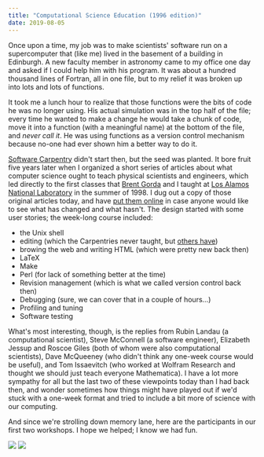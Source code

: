 ```yaml
---
title: "Computational Science Education (1996 edition)"
date: 2019-08-05
---
```


Once upon a time,
my job was to make scientists' software run
on a supercomputer that (like me) lived in the basement of a building in Edinburgh.
A new faculty member in astronomy came to my office one day
and asked if I could help him with his program.
It was about a hundred thousand lines of Fortran,
all in one file,
but to my relief it was broken up into lots and lots of functions.

It took me a lunch hour to realize that those functions were the bits of code he was no longer using.
His actual simulation was in the top half of the file;
every time he wanted to make a change
he would take a chunk of code,
move it into a function (with a meaningful name) at the bottom of the file,
and *never call it*.
He was using functions as a version control mechanism
because no-one had ever shown him a better way to do it.

[Software Carpentry](http://carpentries.org) didn't start then,
but the seed was planted.
It bore fruit five years later when I organized a short series of articles
about what computer science ought to teach physical scientists and engineers,
which led directly to the first classes that [Brent Gorda](https://www.linkedin.com/in/bgorda/) and I
taught at [Los Alamos National Laboratory](https://lanl.gov/) in the summer of 1998.
I dug out a copy of those original articles today,
and have [put them online](@root/files/2019/08/cse-education-1996.pdf)
in case anyone would like to see what has changed and what hasn't.
The design started with some user stories;
the week-long course included:

-   the Unix shell
-   editing (which the Carpentries never taught, but [others have](http://practicalcomputing.org/))
-   browing the web and writing HTML (which were pretty new back then)
-   LaTeX
-   Make
-   Perl (for lack of something better at the time)
-   Revision management (which is what we called version control back then)
-   Debugging (sure, we can cover that in a couple of hours…)
-   Profiling and tuning
-   Software testing

What's most interesting,
though,
is the replies from Rubin Landau (a computational scientist),
Steve McConnell (a software engineer),
Elizabeth Jessup and Roscoe Giles (both of whom were also computational scientists),
Dave McQueeney (who didn't think any one-week course would be useful),
and Tom Issaevitch (who worked at Wolfram Research and thought we should just teach everyone Mathematica).
I have a lot more sympathy for all but the last two of these viewpoints today than I had back then,
and wonder sometimes how things might have played out if we'd stuck with a one-week format
and tried to include a bit more of science with our computing.

And since we're strolling down memory lane,
here are the participants in our first two workshops.
I hope we helped;
I know we had fun.

<img src="@root/files/swc/lanl-1998-09.jpg" class="centered">

<img src="@root/files/swc/lanl-1998-07.jpg" class="centered">
